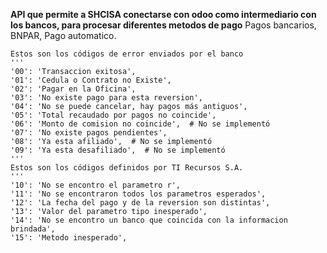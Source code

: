 **API que permite a SHCISA conectarse con odoo como intermediario con los bancos, para procesar diferentes metodos de pago**
Pagos bancarios, BNPAR, Pago automatico.

    Estos son los códigos de error enviados por el banco
    '''
    '00': 'Transaccion exitosa',
    '01': 'Cedula o Contrato no Existe',
    '02': 'Pagar en la Oficina',
    '03': 'No existe pago para esta reversion',
    '04': 'No se puede cancelar, hay pagos más antiguos',
    '05': 'Total recaudado por pagos no coincide',
    '06': 'Monto de comision no coincide',  # No se implementó
    '07': 'No existe pagos pendientes',
    '08': 'Ya esta afiliado',  # No se implementó
    '09': 'Ya esta desafiliado',  # No se implementó
    '''
    Estos son los códigos definidos por TI Recursos S.A.
    '''
    '10': 'No se encontro el parametro r',
    '11': 'No se encontraron todos los parametros esperados',
    '12': 'La fecha del pago y de la reversion son distintas',
    '13': 'Valor del parametro tipo inesperado',
    '14': 'No se encontro un banco que coincida con la informacion brindada',
    '15': 'Metodo inesperado',
